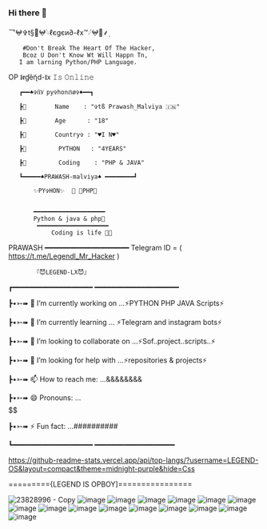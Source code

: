 
### Hi there 👋

<!--
**LEGEND-LX/LEGEND-lx** is a ✨ _special_ ✨ repository because its `README.md` (this file) appears on your GitHub profile.

Here are some ideas to get you started:

-                         🔭 I’m currently working on ...PYTHON PHP JAVA Scripts 

-                                           🌱 I’m currently learning ... PYTHON & PHP & JAVA 

-               👯 I’m looking to collaborate on ...

-                     🤔 I’m looking for help with ... LEGEND-OS

-               🤔 I’m looking for help with ... LEGEND-OS

-             📫 How to reach me: ...

-                        😄 Pronouns: ...
 
-                   ⚡ Fun fact: ...
  


         -->乛𖤍✞︎t§🔱𖤍𓆩ℓєgєи∂-ℓx™𓆪𖤍🔱⸙‌ٖٖٖ

        #Don't Break The Heart Of The Hacker,
        Bcoz U Don't Know Wt Will Happn Tn,
       I am larning Python/PHP Language.
OP
          𝖑𝖊ɠêɳ̃d-𝖑x 𝙸𝚜 𝙾𝚗𝚕𝚒𝚗𝚎

       ┏━━♠️✞t͛ẞ̸ py✞honẞø✞♠️━━┓
                                                              
       ┣🌷        Name    : "✞tß Prawash_Malviya 🇮🇳"
                                                              
       ┣🌷        Age      : "18"
                                                              
       ┣🌷        Country✞ : "♥I N♥️"
                                                              
       ┣🌷         PYTHON   : "4YEARS"
                                                              
       ┣🌷         Coding    : "PHP & JAVA"
                                                  
       ┗━━━━━♠PRAWASH-malviya♠️ ━━━━━━━━┛
                                                              
           ✨PY✞HON✨  🔹 📜PHP📜 
                                                                                                                         
                                                                                                                                              
           ━━━━━━━━━━━━━━━━━━━━  
           Python & java & php💖
            ━━━━━━━━━━━━━━━━━━━━
                Coding is life 💝🖤


                                                                       
 PRAWASH
  ━━━━━━━━━━━━━━━━━━━━
Telegram ID =  ( https://t.me/Legendl_Mr_Hacker )

                                                                           
           『😈LEGEND-LX😈』
┏━━━━━━━━━━━━━━━━━━━ ━━━━━━━━━━━━━━━━━━━━
                                                                       
┣•➳➠ 🔭 I’m currently working on ...⚡PYTHON PHP JAVA Scripts⚡
                                                                      
┣•➳➠ 🌱 I’m currently learning ... ⚡Telegram and instagram bots⚡
                                                                      
┣•➳➠ 👯 I’m looking to collaborate on ...⚡Sof..project..scripts..⚡
                                                                       
┣•➳➠ 🤔 I’m looking for help with ...⚡repositories & projects⚡
                                                                       
┣•➳➠ 📫 How to reach me: ...&&&&&&&&
                                                                      
┣•➳➠ 😄 Pronouns: ...$$$$$$$$$$
                                                                       
┣•➳➠ ⚡ Fun fact: ...##########
                                                                     
┗━━━━━━━━━━━━━━━━━━━ ━━━━━━━━━━━━━━━━━━━


https://github-readme-stats.vercel.app/api/top-langs/?username=LEGEND-OS&layout=compact&theme=midnight-purple&hide=Css



========={LEGEND IS OPBOY]================


 ![23828996 - Copy](https://user-images.githubusercontent.com/87700009/132297993-586a4f2d-741c-4eff-8f43-9d5ce8978127.jpg)
 ![image](https://user-images.githubusercontent.com/87700009/133559934-d17c2c74-3507-43f7-8fa5-acf2a423993e.png)
 ![image](https://user-images.githubusercontent.com/87700009/133559990-894ac3fb-c7dd-4124-b9f5-8e8cb4ac936a.png)
 ![image](https://user-images.githubusercontent.com/87700009/133560780-0b124404-c06b-4588-8fd7-8a252b865338.png)
 ![image](https://user-images.githubusercontent.com/87700009/133560007-abc6fe47-3780-4236-8a7e-9bad70075499.png)
 ![image](https://user-images.githubusercontent.com/87700009/133560031-e2fa94f5-451f-4b64-a383-11b7038a29e1.png)
![image](https://user-images.githubusercontent.com/87700009/133560082-78957753-cf91-4352-a44b-8e976b8a3f54.png)
![image](https://user-images.githubusercontent.com/87700009/133560586-8e4e3a0d-e817-4c50-bb65-25d92d6dab13.png)
![image](https://user-images.githubusercontent.com/87700009/133560146-ad26f1d2-5b3a-4fab-bf55-6bf089e5591b.png)
![image](https://user-images.githubusercontent.com/87700009/133560204-5c0ce9ad-6ee9-40a6-9f53-ff3f102fc4f8.png)
![image](https://user-images.githubusercontent.com/87700009/133560259-68b47181-534a-41cf-9e99-5c4b633a9d9d.png)
![image](https://user-images.githubusercontent.com/87700009/133560325-11b7af67-cb0d-4b54-8667-97d22dd22c2a.png)
![image](https://user-images.githubusercontent.com/87700009/133560500-f0e99c87-4900-435f-bbd0-4786fde28ac5.png)
![image](https://user-images.githubusercontent.com/87700009/133560365-0e23ac0d-5a8d-47c9-a6d8-74bc024ba947.png)
 ![image](https://user-images.githubusercontent.com/87700009/133560527-8bdaddc1-1b08-4ac9-80e7-6c29b277b364.png)
![image](https://user-images.githubusercontent.com/87700009/133560708-e9e98408-1a46-4e06-8efb-c6efd5c68c30.png)
